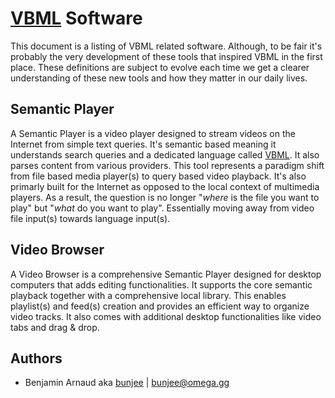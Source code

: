 # [VBML](README.md) Software

This document is a listing of VBML related software. Although, to be fair it's probably the very
development of these tools that inspired VBML in the first place. These definitions are subject to
evolve each time we get a clearer understanding of these new tools and how they matter in our daily
lives.

## Semantic Player

A Semantic Player is a video player designed to stream videos on the Internet from simple text
queries. It's semantic based meaning it understands search queries and a dedicated language called
[VBML](https://github.com/omega-gg/VBML). It also parses content from various providers. This tool 
represents a paradigm shift from file based media player(s) to query based video playback. It's
also primarly built for the Internet as opposed to the local context of multimedia players. As a
result, the question is no longer "*where* is the file you want to play" but "*what* do you want
to play". Essentially moving away from video file input(s) towards language input(s).

## Video Browser

A Video Browser is a comprehensive Semantic Player designed for desktop computers that adds editing
functionalities. It supports the core semantic playback together with a comprehensive local
library. This enables playlist(s) and feed(s) creation and provides an efficient way to organize
video tracks. It also comes with additional desktop functionalities like video tabs and 
drag & drop.

## Authors

- Benjamin Arnaud aka [bunjee](http://bunjee.me) | <bunjee@omega.gg>
